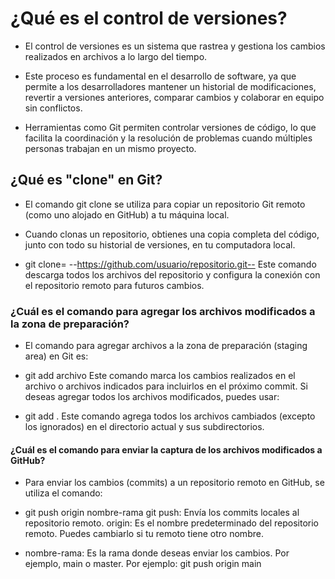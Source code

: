 # ¿Qué es el control de versiones?

- El control de versiones es un sistema que rastrea y gestiona los cambios realizados en archivos a lo largo del tiempo.

- Este proceso es fundamental en el desarrollo de software, ya que permite a los desarrolladores mantener un historial de modificaciones, revertir a versiones anteriores, comparar cambios y colaborar en equipo sin conflictos.

- Herramientas como Git permiten controlar versiones de código, lo que facilita la coordinación y la resolución de problemas cuando múltiples personas trabajan en un mismo proyecto.

## ¿Qué es "clone" en Git?

- El comando git clone se utiliza para copiar un repositorio Git remoto (como uno alojado en GitHub) a tu máquina local.

- Cuando clonas un repositorio, obtienes una copia completa del código, junto con todo su historial de versiones, en tu computadora local.

- git clone= --<https://github.com/usuario/repositorio.git-->
Este comando descarga todos los archivos del repositorio y configura la conexión con el repositorio remoto para futuros cambios.

### ¿Cuál es el comando para agregar los archivos modificados a la zona de preparación?

- El comando para agregar archivos a la zona de preparación (staging area) en Git es:

- git add archivo
Este comando marca los cambios realizados en el archivo o archivos indicados para incluirlos en el próximo commit. Si deseas agregar todos los archivos modificados, puedes usar:

- git add .
Este comando agrega todos los archivos cambiados (excepto los ignorados) en el directorio actual y sus subdirectorios.

#### ¿Cuál es el comando para enviar la captura de los archivos modificados a GitHub?

- Para enviar los cambios (commits) a un repositorio remoto en GitHub, se utiliza el comando:

- git push origin nombre-rama
git push: Envía los commits locales al repositorio remoto.
origin: Es el nombre predeterminado del repositorio remoto. Puedes cambiarlo si tu remoto tiene otro nombre.

- nombre-rama: Es la rama donde deseas enviar los cambios. Por ejemplo, main o master.
Por ejemplo: git push origin main
